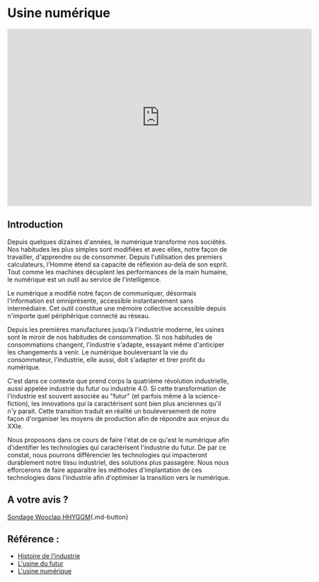 # Usine numérique

<iframe width="688" height="400" src="https://www.youtube.com/embed/zB8_HbrxUi8?autoplay=1&mute=1" title="YouTube video player" frameborder="0" allow="accelerometer; autoplay; clipboard-write; encrypted-media; gyroscope; picture-in-picture" allowfullscreen></iframe>

## Introduction

Depuis quelques dizaines d'années, le numérique transforme nos sociétés. Nos habitudes les plus simples sont modifiées et avec elles, notre façon de travailler, d'apprendre ou de consommer. Depuis l'utilisation des premiers calculateurs, l'Homme étend sa capacité de réflexion au-delà de son esprit. Tout comme les machines décuplent les performances de la main humaine, le numérique est un outil au service de l'intelligence. 

Le numérique a modifié notre façon de communiquer, désormais l'information est omniprésente, accessible instantanément sans intermédiaire. Cet outil constitue une mémoire collective accessible depuis n'importe quel périphérique connecté au réseau.

Depuis les premières manufactures jusqu’à l'industrie moderne, les usines sont le miroir de nos habitudes de consommation. Si nos habitudes de consommations changent, l'industrie s'adapte, essayant même d'anticiper les changements à venir. 
Le numérique bouleversant la vie du consommateur, l'industrie, elle aussi, doit s'adapter et tirer profit du numérique.

C'est dans ce contexte que prend corps la quatrième révolution industrielle, aussi appelée industrie du futur ou industrie 4.0.
Si cette transformation de l'industrie est souvent associée au "futur" (et parfois même à la science-fiction), les innovations qui la caractérisent sont bien plus anciennes qu'il n'y parait. Cette transition traduit en réalité un bouleversement de notre façon d'organiser les moyens de production afin de répondre aux enjeux du XXIe.

Nous proposons dans ce cours de faire l'état de ce qu'est le numérique afin d'identifier les technologies qui caractérisent l'industrie du futur. De par ce constat, nous pourrons différencier les technologies qui impacteront durablement notre tissu industriel, des solutions plus passagère.
Nous nous efforcerons de faire apparaître les méthodes d'implantation de ces technologies dans l'industrie afin d'optimiser la transition vers le numérique.

## A votre avis ?

[Sondage Wooclap HHYGGM](https://app.wooclap.com/events/HHYGGM/0){.md-button}

## Référence : 

- [Histoire de l'industrie](https://www.larousse.fr/encyclopedie/images/Commerce_électronique/1006923)
- [L'usine du futur](https://www.amazon.fr/Lusine-futur-Stratégies-déploiement-numériques/dp/2100823299/ref=pd_lpo_1?pd_rd_i=2100823299&psc=1)
- [L'usine numérique](https://www.techniques-ingenieur.fr/res/pdf/encyclopedia/42125210-ag3810.pdf)

